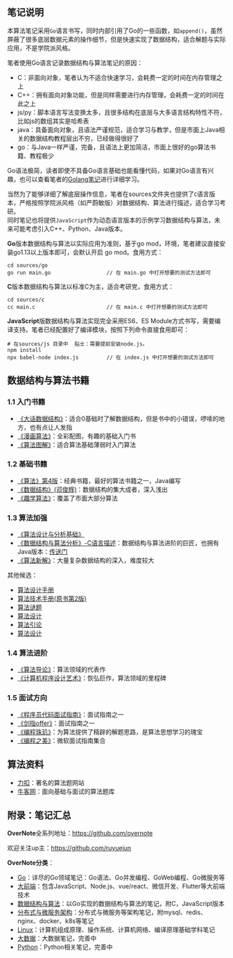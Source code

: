 ## 笔记说明

本算法笔记采用`Go`语言书写，同时内部引用了Go的一些函数，如`append()`，虽然屏蔽了很多底层数据元素的操作细节，但是快速实现了数据结构，适合解题与实际应用，不是学院派风格。  

笔者使用Go语言记录数据结构与算法笔记的原因：
- C：非面向对象，笔者认为不适合快速学习，会耗费一定的时间在内存管理之上
- C++：拥有面向对象功能，但是同样需要进行内存管理，会耗费一定的时间在此之上
- js/py：脚本语言写法变换太多，且很多结构在底层与大多语言结构特性不符，比如js的数组其实是哈希表
- java：具备面向对象，且语法严谨规范，适合学习与教学，但是市面上Java相关的数据结构教程层出不穷，已经做得很好了
- go：与Java一样严谨，完备，且语法上更加简洁，市面上很好的go算法书籍、教程极少

Go语法极简，读者即使不具备Go语言基础也能看懂代码，如果对Go语言有兴趣，也可以查看笔者的[Golang笔记](https://github.com/overnote/over-golang)进行详细学习。   

当然为了能够详细了解底层操作信息，笔者在sources文件夹也提供了`C`语言版本，严格按照学院派风格（如严蔚敏版）对数据结构、算法进行描述，适合学习考研。     
同时笔记也将提供`JavaScript`作为动态语言版本的示例学习数据结构与算法，未来可能考虑引入C++、Python、Java版本。     

**Go**版本数据结构与算法以实际应用为准则，基于go mod，环境，笔者建议直接安装go1.13以上版本即可，会默认开启 go mod。食用方式：
```
cd sources/go
go run main.go                  // 在 main.go 中打开想要的测试方法即可
```

**C**版本数据结构与算法以标准C为主，适合考研党，食用方式：
```
cd sources/c
cc main.c                       // 在 main.c 中打开想要的测试方法即可
```

**JavaScript**版数据结构与算法实现完全采用ES6、ES Module方式书写，需要编译支持。笔者已经配置好了编译模块，按照下列命令直接食用即可： 
```
# 在sources/js 目录中  贴士：需要提前安装node.js。
npm install
npx babel-node index.js         // 在 index.js 中打开想要的测试方法即可
```

## 数据结构与算法书籍

### 1.1 入门书籍

- [《大话数据结构》](https://book.douban.com/subject/6424904/)：适合0基础时了解数据结构，但是书中的小错误，啰嗦的地方，也有点让人发指
- [《漫画算法》](https://book.douban.com/subject/33420587/)：全彩配图，有趣的基础入门书
- [《算法图解》](https://book.douban.com/subject/26979890/)：适合算法基础薄弱时入门算法

### 1.2 基础书籍

- [《算法》第4版](https://book.douban.com/subject/10432347/)：经典书籍，最好的算法书籍之一，Java编写
- [《数据结构》(邓俊辉)](https://book.douban.com/subject/25859528/)：数据结构的集大成者，深入浅出
- [《趣学算法》](https://book.douban.com/subject/27109832/)：覆盖了市面大部分算法

### 1.3 算法加强

- [《算法设计与分析基础》](https://book.douban.com/subject/26337727/)
- [《数据结构与算法分析》-C语言描述](https://book.douban.com/subject/4924153/)：数据结构与算法进阶的巨匠，也拥有Java版本：[传送门](https://book.douban.com/subject/26745780/)
- [《算法新解》](https://book.douban.com/subject/26931430/)：大量复杂数据结构的深入，难度较大

其他候选：
- [算法设计手册](https://book.douban.com/subject/4048566/)
- [算法技术手册(原书第2版)](https://book.douban.com/subject/27123062/)
- [算法谜题](https://book.douban.com/subject/25805152/)
- [算法设计](https://book.douban.com/subject/2035809/)
- [算法引论](https://book.douban.com/subject/4178907/)
- [算法设计](https://book.douban.com/subject/1737661/)

### 1.4 算法进阶

- [《算法导论》](https://book.douban.com/subject/1885170/)：算法领域的代表作
- [《计算机程序设计艺术》](https://book.douban.com/subject/1130500/)：恢弘巨作，算法领域的里程碑

### 1.5 面试方向

- [《程序员代码面试指南》](https://book.douban.com/subject/26638586/)：面试指南之一
- [《剑指offer》](https://book.douban.com/subject/27008702/)：面试指南之一
- [《编程珠玑》](https://book.douban.com/subject/3227098/)：为算法提供了精辟的解题思路，是算法思想学习的瑰宝
- [《编程之美》](https://book.douban.com/subject/3004255/)：微软面试指南集合

## 算法资料

- [力扣](https://leetcode.com/)：著名的算法题网站
- [牛客网](https://www.nowcoder.com/)：面向基础与面试的算法题库

## 附录：笔记汇总

**OverNote**全系列地址：https://github.com/overnote   

欢迎关注up主：https://github.com/ruyuejun

**OverNote分类**：  
- [Go](https://github.com/overnote/over-golang)：详尽的Go领域笔记：Go语法、Go并发编程、GoWeb编程、Go微服务等
- [大前端](https://github.com/overnote/over-javascript)：包含JavaScript、Node.js、vue/react、微信开发、Flutter等大前端技术
- [数据结构与算法](https://github.com/overnote/over-algorithm)：以Go实现的数据结构与算法的笔记，附C，JavaScript版本
- [分布式与微服务架构](https://github.com/overnote/over-server)：分布式与微服务等架构笔记，附mysql、redis、nginx、docker、k8s等笔记
- [Linux](https://github.com/overnote/over-linux)：计算机组成原理、操作系统、计算机网络、编译原理基础学科笔记
- [大数据](https://github.com/overnote/over-bigdata)：大数据笔记，完善中
- [Python](https://github.com/overnote/over-python)：Python相关笔记，完善中
